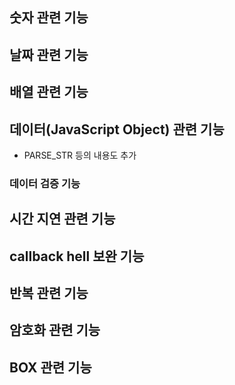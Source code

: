 



## 숫자 관련 기능

## 날짜 관련 기능

## 배열 관련 기능

## 데이터(JavaScript Object) 관련 기능
- PARSE_STR 등의 내용도 추가

### 데이터 검증 기능

## 시간 지연 관련 기능

## callback hell 보완 기능

## 반복 관련 기능

## 암호화 관련 기능

## BOX 관련 기능